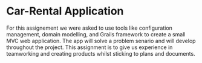 Car-Rental Application  
==========

For this assignement we were asked to use tools like configuration management, domain modelling, and Grails framework to create a small MVC web application. The app will solve a problem senario and will develop throughout the project. This assignment is to give us experience in teamworking and creating products whilst sticking to plans and documents. 
